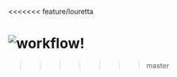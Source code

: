 <<<<<<< feature/louretta

![workflow!](C:\Users\Home\OneDrive\Desktop\image-20240116-195301.png)
=======
>>>>>>> master
